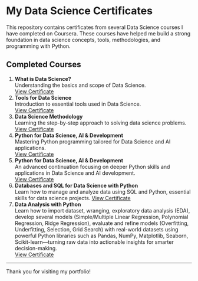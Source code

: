 # My Data Science Certificates

This repository contains certificates from several Data Science courses I have completed on Coursera. These courses have helped me build a strong foundation in data science concepts, tools, methodologies, and programming with Python.

## Completed Courses

1. **What is Data Science?**  
Understanding the basics and scope of Data Science.   
[View Certificate](https://coursera.org/share/4dfeadfdfbd20cac608a3a7b03a34407)    
2. **Tools for Data Science**  
Introduction to essential tools used in Data Science.   
[View Certificate](https://coursera.org/share/94994340da3b419a12d6cc106edcab61)   
3. **Data Science Methodology**  
Learning the step-by-step approach to solving data science problems.   
[View Certificate](https://coursera.org/share/d57d0a871b7123714aa58816ee952a28)   
4. **Python for Data Science, AI & Development**  
Mastering Python programming tailored for Data Science and AI applications.   
[View Certificate](https://coursera.org/share/571cff18f1ac9f255463ecbffe3bf796)
5. **Python for Data Science, AI & Development**  
An advanced continuation focusing on deeper Python skills and applications in Data Science and AI development.  
[View Certificate](https://coursera.org/share/8223fa45f31456ac599f84809fb72aec)  
6. **Databases and SQL for Data Science with Python**    
Learn how to manage and analyze data using SQL and Python, essential skills for data science projects.
[View Certificate](https://coursera.org/share/119be16c314a02eee85b1e42fc15fa46)  
7. **Data Analysis with Python**      
Learn how to import dataset, wranging, exploratory data analysis (EDA), develop several models (Simple/Multiple Linear Regression, Polynomial Regression, Ridge Regression), evaluate and refine models (Overfitting, Underfitting, Selection, Grid Search) with real-world datasets using powerful Python libraries such as Pandas, NumPy, Matplotlib, Seaborn, Scikit-learn—turning raw data into actionable insights for smarter decision-making.  
[View Certificate](https://coursera.org/share/07aee11f6d9b01e322632d9f0d2ce39b)  

---

Thank you for visiting my portfolio!
